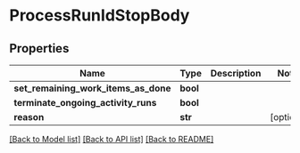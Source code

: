 # ProcessRunIdStopBody

## Properties
Name | Type | Description | Notes
------------ | ------------- | ------------- | -------------
**set_remaining_work_items_as_done** | **bool** |  | 
**terminate_ongoing_activity_runs** | **bool** |  | 
**reason** | **str** |  | [optional] 

[[Back to Model list]](../README.md#documentation-for-models) [[Back to API list]](../README.md#documentation-for-api-endpoints) [[Back to README]](../README.md)

